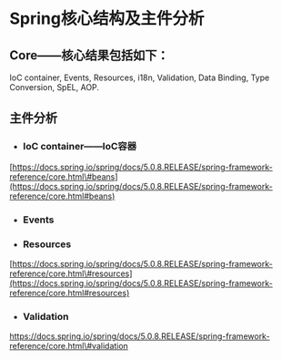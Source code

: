 # Spring核心结构及主件分析

## Core——核心结果包括如下：

IoC container, Events, Resources, i18n, Validation, Data Binding, Type Conversion, SpEL, AOP.

## 主件分析

* ### IoC container——IoC容器

[https://docs.spring.io/spring/docs/5.0.8.RELEASE/spring-framework-reference/core.html\#beans](https://docs.spring.io/spring/docs/5.0.8.RELEASE/spring-framework-reference/core.html#beans)

* ### Events
* ### Resources

[https://docs.spring.io/spring/docs/5.0.8.RELEASE/spring-framework-reference/core.html\#resources](https://docs.spring.io/spring/docs/5.0.8.RELEASE/spring-framework-reference/core.html#resources)

* ### Validation

https://docs.spring.io/spring/docs/5.0.8.RELEASE/spring-framework-reference/core.html\#validation



